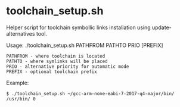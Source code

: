 # toolchain_setup.sh

Helper script for toolchain symbollic links installation using update-alternatives tool.

Usage: ./toolchain_setup.sh PATHFROM PATHTO PRIO [PREFIX]

    PATHFROM - where toolchain is located
    PATHTO - where symlinks will be placed
    PRIO - alternative priority for automatic mode
    PREFIX - optional toolchain prefix

Example:

    $ ./toolchain_setup.sh ~/gcc-arm-none-eabi-7-2017-q4-major/bin/ /usr/bin/ 0
